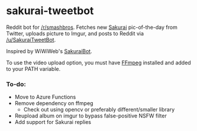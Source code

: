 # sakurai-tweetbot
Reddit bot for [/r/smashbros](https://www.reddit.com/r/smashbros/). Fetches new [Sakurai](https://twitter.com/sora_sakurai) pic-of-the-day from Twitter, uploads picture to Imgur, and posts to Reddit via [/u/SakuraiTweetBot](https://www.reddit.com/user/sakuraitweetbot).

Inspired by WiWiWeb's [SakuraiBot](https://github.com/Wiwiweb/SakuraiBot-Ultimate).

To use the video upload option, you must have [FFmpeg](https://www.ffmpeg.org/) installed and added to your PATH variable.

### To-do:
- Move to Azure Functions
- Remove dependency on ffmpeg
  - Check out using opencv or preferably different/smaller library
- Reupload album on imgur to bypass false-positive NSFW filter
- Add support for Sakurai replies